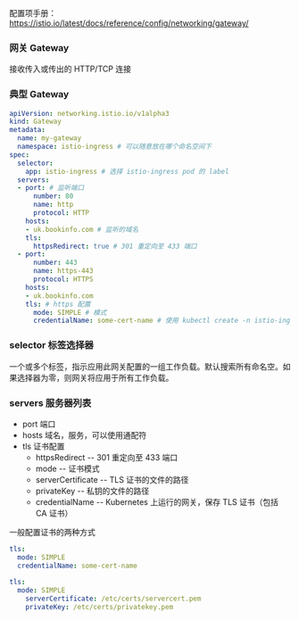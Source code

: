 配置项手册：https://istio.io/latest/docs/reference/config/networking/gateway/

### 网关 Gateway

接收传入或传出的 HTTP/TCP 连接

### 典型 Gateway

```yaml
apiVersion: networking.istio.io/v1alpha3
kind: Gateway
metadata:
  name: my-gateway
  namespace: istio-ingress # 可以随意放在哪个命名空间下
spec:
  selector:
    app: istio-ingress # 选择 istio-ingress pod 的 label
  servers:
  - port: # 监听端口
      number: 80
      name: http
      protocol: HTTP
    hosts:
    - uk.bookinfo.com # 监听的域名
    tls:
      httpsRedirect: true # 301 重定向至 433 端口
  - port:
      number: 443
      name: https-443
      protocol: HTTPS
    hosts:
    - uk.bookinfo.com
    tls: # https 配置
      mode: SIMPLE # 模式
      credentialName: some-cert-name # 使用 kubectl create -n istio-ingress secret tls some-cert-name --key=/foo/xxx.key --cert=/bar/xxx.pem 创建
```

### selector 标签选择器

一个或多个标签，指示应用此网关配置的一组工作负载。默认搜索所有命名空。如果选择器为零，则网关将应用于所有工作负载。

### servers 服务器列表

* port 端口
* hosts 域名，服务，可以使用通配符
* tls 证书配置
    * httpsRedirect  -- 301 重定向至 433 端口
    * mode -- 证书模式
    * serverCertificate -- TLS 证书的文件的路径
    * privateKey -- 私钥的文件的路径
    * credentialName --  Kubernetes 上运行的网关，保存 TLS 证书（包括 CA 证书）

一般配置证书的两种方式

```yaml
tls:
  mode: SIMPLE
  credentialName: some-cert-name
  
tls:
  mode: SIMPLE
    serverCertificate: /etc/certs/servercert.pem
    privateKey: /etc/certs/privatekey.pem
```

